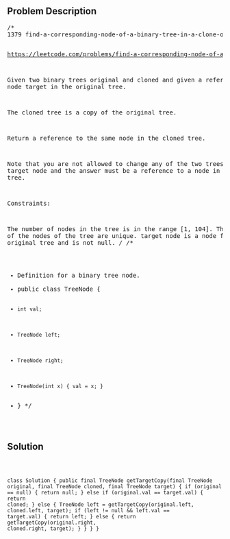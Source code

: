 <!--
<style>
  body { font-family: Arial, sans-serif; }
  .container { max-width: 100%; margin: 0 auto; padding: 10px; }
  .comment-block { background-color: #f9f9f9; padding: 10px; border-left: 5px solid #ccc; max-width: 200px; margin: 20px auto; overflow-wrap: break-word; white-space: pre-wrap; }
  .code-block { background-color: #f4f4f4; padding: 10px; border: 1px solid #ddd; max-width: 50%; margin: 20px auto; overflow-wrap: break-word; white-space: pre-wrap; }
</style>
-->

<div class='container'>
<h2>Problem Description</h2>
<div class='comment-block'>
<pre>
/*
1379 find-a-corresponding-node-of-a-binary-tree-in-a-clone-of-that-tree

https://leetcode.com/problems/find-a-corresponding-node-of-a-binary-tree-in-a-clone-of-that-tree/

Given two binary trees original and cloned and given a reference to a node target in the original tree.

The cloned tree is a copy of the original tree.

Return a reference to the same node in the cloned tree.

Note that you are not allowed to change any of the two trees or the target node and the answer must be a 
reference to a node in the cloned tree.

Constraints:

The number of nodes in the tree is in the range [1, 104].
The values of the nodes of the tree are unique.
target node is a node from the original tree and is not null.
*/
/**
 * Definition for a binary tree node.
 * public class TreeNode {
 *     int val;
 *     TreeNode left;
 *     TreeNode right;
 *     TreeNode(int x) { val = x; }
 * }
 */
</pre>
</div>

<h2>Solution</h2>
<div class='code-block'>
<pre><code class='language-java'>


class Solution {
    public final TreeNode getTargetCopy(final TreeNode original, final TreeNode cloned, final TreeNode target) {
        if (original == null) {
            return null;
        } else if (original.val == target.val) {
            return cloned;
        } else {
            TreeNode left = getTargetCopy(original.left, cloned.left, target);
            if (left != null && left.val == target.val) {
                return left;
            } else {
                return getTargetCopy(original.right, cloned.right, target);
            }
        }
    }
}</code></pre>
</div>
</div>
